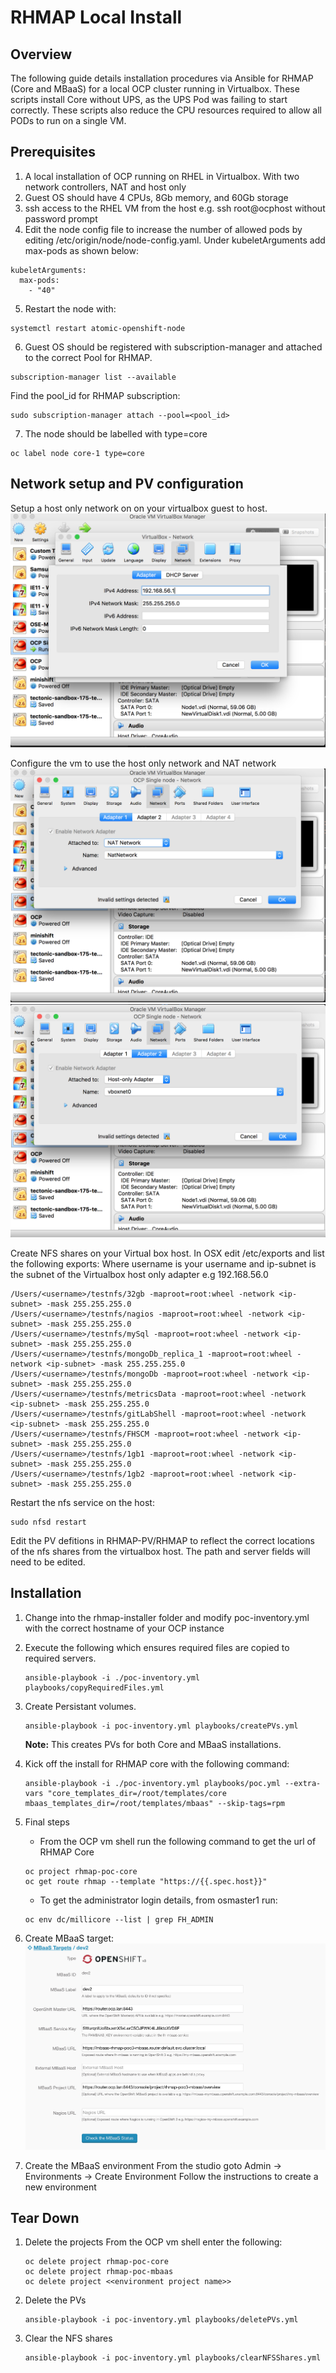# RHMAP Local Install
## Overview
The following guide details installation procedures via Ansible for RHMAP (Core and MBaaS) for a local OCP cluster running in Virtualbox.
These scripts install Core without UPS, as the UPS Pod was failing to start correctly.
These scripts also reduce the CPU resources required to allow all PODs to run on a single VM.

## Prerequisites
1. A local installation of OCP running on RHEL in Virtualbox.  With two network controllers, NAT and host only
2. Guest OS should have 4 CPUs, 8Gb memory, and 60Gb storage
3. ssh access to the RHEL VM from the host e.g. ssh root@ocphost without password prompt
4. Edit the node config file to increase the number of allowed pods by editing /etc/origin/node/node-config.yaml.  Under kubeletArguments add max-pods as shown below:
```
kubeletArguments:
  max-pods:
    - "40"
```
5. Restart the node with:
```
systemctl restart atomic-openshift-node
```

6. Guest OS should be registered with subscription-manager and attached to the correct Pool for RHMAP.
```
subscription-manager list --available
```
Find the pool_id for RHMAP subscription:
```
sudo subscription-manager attach --pool=<pool_id>
```

7. The node should be labelled with type=core
```
oc label node core-1 type=core
```

## Network setup and PV configuration
Setup a host only network on on your virtualbox guest to host.
![alt text](./assets/vbox-network.png "Virtual box setup")

Configure the vm to use the host only network and NAT network
![alt text](./assets/vm-network1.png "Virtual box setup")
![alt text](./assets/vm-network2.png "Virtual box setup")

Create NFS shares on your Virtual box host.  In OSX edit /etc/exports and list the following exports:
Where username is your username and ip-subnet is the subnet of the Virtualbox host only adapter e.g 192.168.56.0


```
/Users/<username>/testnfs/32gb -maproot=root:wheel -network <ip-subnet> -mask 255.255.255.0
/Users/<username>/testnfs/nagios -maproot=root:wheel -network <ip-subnet> -mask 255.255.255.0
/Users/<username>/testnfs/mySql -maproot=root:wheel -network <ip-subnet> -mask 255.255.255.0
/Users/<username>/testnfs/mongoDb_replica_1 -maproot=root:wheel -network <ip-subnet> -mask 255.255.255.0
/Users/<username>/testnfs/mongoDb -maproot=root:wheel -network <ip-subnet> -mask 255.255.255.0
/Users/<username>/testnfs/metricsData -maproot=root:wheel -network <ip-subnet> -mask 255.255.255.0
/Users/<username>/testnfs/gitLabShell -maproot=root:wheel -network <ip-subnet> -mask 255.255.255.0
/Users/<username>/testnfs/FHSCM -maproot=root:wheel -network <ip-subnet> -mask 255.255.255.0
/Users/<username>/testnfs/1gb1 -maproot=root:wheel -network <ip-subnet> -mask 255.255.255.0
/Users/<username>/testnfs/1gb2 -maproot=root:wheel -network <ip-subnet> -mask 255.255.255.0 
```

Restart the nfs service on the host: 
``` 
sudo nfsd restart 
```

Edit the PV defitions in RHMAP-PV/RHMAP to reflect the correct locations of the nfs shares from the virtualbox host.  The path and server fields will need to be edited.


## Installation
1. Change into the rhmap-installer folder and modify poc-inventory.yml with the correct hostname of your OCP instance
2. Execute the following which ensures required files are copied to required servers.
    ```
    ansible-playbook -i ./poc-inventory.yml playbooks/copyRequiredFiles.yml
    ```
3. Create Persistant volumes.
      ```
      ansible-playbook -i poc-inventory.yml playbooks/createPVs.yml
      ```
      **Note:** This creates PVs for both Core and MBaaS installations.
      
4. Kick off the install for RHMAP core with the following command: 
    ```
    ansible-playbook -i ./poc-inventory.yml playbooks/poc.yml --extra-vars "core_templates_dir=/root/templates/core mbaas_templates_dir=/root/templates/mbaas" --skip-tags=rpm
    ```

5. Final steps
    * From the OCP vm shell run the following command to get the url of RHMAP Core
    ```
    oc project rhmap-poc-core
    oc get route rhmap --template "https://{{.spec.host}}"
    ```
    * To get the administrator login details, from osmaster1 run:
    ```
    oc env dc/millicore --list | grep FH_ADMIN
    ```


4. Create MBaaS target:
![alt text](./assets/mbaas-target.png "MBaaS target screenshot")

5. Create the MBaaS environment
From the studio goto Admin -> Environments -> Create Environment
Follow the instructions to create a new environment

## Tear Down
1. Delete the projects
From the OCP vm shell enter the following:
    ```
    oc delete project rhmap-poc-core
    oc delete project rhmap-poc-mbaas
    oc delete project <<environment project name>>
    ```

2. Delete the PVs
    ```
    ansible-playbook -i poc-inventory.yml playbooks/deletePVs.yml
    ```

3. Clear the NFS shares
    ```
    ansible-playbook -i poc-inventory.yml playbooks/clearNFSShares.yml
    ```